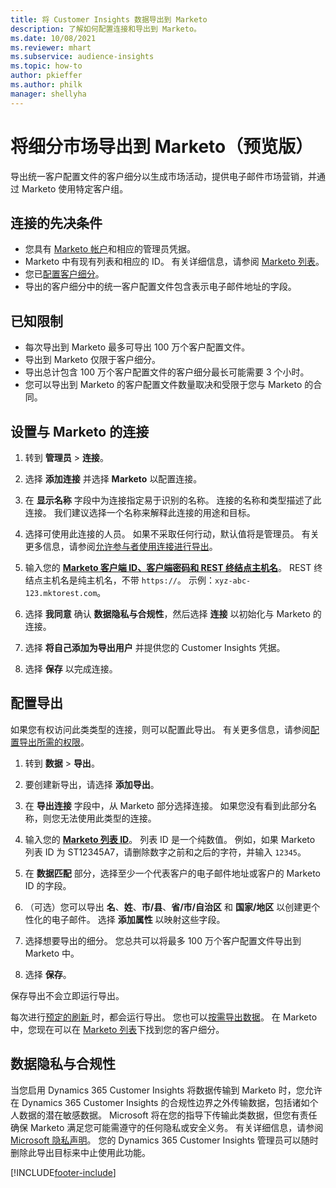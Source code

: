```yaml
---
title: 将 Customer Insights 数据导出到 Marketo
description: 了解如何配置连接和导出到 Marketo。
ms.date: 10/08/2021
ms.reviewer: mhart
ms.subservice: audience-insights
ms.topic: how-to
author: pkieffer
ms.author: philk
manager: shellyha
---
```


# <a name="export-segments-to-marketo-preview"></a>将细分市场导出到 Marketo（预览版）

导出统一客户配置文件的客户细分以生成市场活动，提供电子邮件市场营销，并通过 Marketo 使用特定客户组。

## <a name="prerequisites-for-connection"></a>连接的先决条件

-   您具有 [Marketo 帐户](https://login.marketo.com/)和相应的管理员凭据。
-   Marketo 中有现有列表和相应的 ID。 有关详细信息，请参阅 [Marketo 列表](https://docs.marketo.com/display/public/DOCS/Understanding+Static+Lists)。
-   您已[配置客户细分](segments.md)。
-   导出的客户细分中的统一客户配置文件包含表示电子邮件地址的字段。

## <a name="known-limitations"></a>已知限制

- 每次导出到 Marketo 最多可导出 100 万个客户配置文件。
- 导出到 Marketo 仅限于客户细分。
- 导出总计包含 100 万个客户配置文件的客户细分最长可能需要 3 个小时。 
- 您可以导出到 Marketo 的客户配置文件数量取决和受限于您与 Marketo 的合同。

## <a name="set-up-connection-to-marketo"></a>设置与 Marketo 的连接

1. 转到 **管理员** > **连接**。

1. 选择 **添加连接** 并选择 **Marketo** 以配置连接。

1. 在 **显示名称** 字段中为连接指定易于识别的名称。 连接的名称和类型描述了此连接。 我们建议选择一个名称来解释此连接的用途和目标。

1. 选择可使用此连接的人员。 如果不采取任何行动，默认值将是管理员。 有关更多信息，请参阅[允许参与者使用连接进行导出](connections.md#allow-contributors-to-use-a-connection-for-exports)。

1. 输入您的 **[Marketo 客户端 ID、客户端密码和 REST 终结点主机名](https://developers.marketo.com/rest-api/authentication/)**。 REST 终结点主机名是纯主机名，不带 `https://`。 示例：`xyz-abc-123.mktorest.com`。 

1. 选择 **我同意** 确认 **数据隐私与合规性**，然后选择 **连接** 以初始化与 Marketo 的连接。

1. 选择 **将自己添加为导出用户** 并提供您的 Customer Insights 凭据。

1. 选择 **保存** 以完成连接。

## <a name="configure-an-export"></a>配置导出

如果您有权访问此类类型的连接，则可以配置此导出。 有关更多信息，请参阅[配置导出所需的权限](export-destinations.md#set-up-a-new-export)。

1. 转到 **数据** > **导出**。

1. 要创建新导出，请选择 **添加导出**。

1. 在 **导出连接** 字段中，从 Marketo 部分选择连接。 如果您没有看到此部分名称，则您无法使用此类型的连接。

1. 输入您的 **[Marketo 列表 ID](https://docs.marketo.com/display/public/DOCS/Understanding+Static+Lists)**。 列表 ID 是一个纯数值。 例如，如果 Marketo 列表 ID 为 ST12345A7，请删除数字之前和之后的字符，并输入 `12345`。 

1. 在 **数据匹配** 部分，选择至少一个代表客户的电子邮件地址或客户的 Marketo ID 的字段。 

1. （可选）您可以导出 **名**、**姓**、**市/县**、**省/市/自治区** 和 **国家/地区** 以创建更个性化的电子邮件。 选择 **添加属性** 以映射这些字段。

1. 选择想要导出的细分。 您总共可以将最多 100 万个客户配置文件导出到 Marketo 中。

1. 选择 **保存**。

保存导出不会立即运行导出。

每次进行[预定的刷新 ](system.md#schedule-tab)时，都会运行导出。 您也可以[按需导出数据](export-destinations.md#run-exports-on-demand)。 在 Marketo 中，您现在可以在 [Marketo 列表](https://docs.marketo.com/display/public/DOCS/Understanding+Static+Lists)下找到您的客户细分。


## <a name="data-privacy-and-compliance"></a>数据隐私与合规性

当您启用 Dynamics 365 Customer Insights 将数据传输到 Marketo 时，您允许在 Dynamics 365 Customer Insights 的合规性边界之外传输数据，包括诸如个人数据的潜在敏感数据。 Microsoft 将在您的指导下传输此类数据，但您有责任确保 Marketo 满足您可能需遵守的任何隐私或安全义务。 有关详细信息，请参阅 [Microsoft 隐私声明](https://go.microsoft.com/fwlink/?linkid=396732)。
您的 Dynamics 365 Customer Insights 管理员可以随时删除此导出目标来中止使用此功能。


[!INCLUDE[footer-include](../includes/footer-banner.md)]
